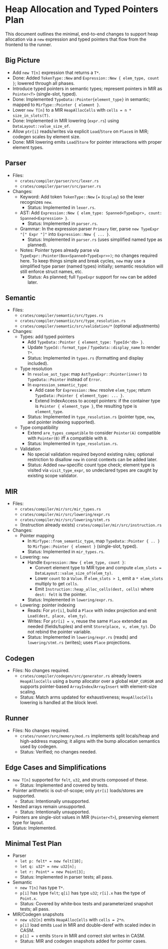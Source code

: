 # Heap Allocation and Typed Pointers Plan

This document outlines the minimal, end-to-end changes to support heap
allocation via a `new` expression and typed pointers that flow from the frontend
to the runner.

## Big Picture

- Add `new T[n]` expression that returns a `T*`.
- Done: Added `TokenType::New` and `Expression::New { elem_type, count }`;
  lowered through all phases.
- Introduce typed pointers in semantic types; represent pointers in MIR as
  `Pointer<T>` (single-slot, typed).
- Done: Implemented `TypeData::Pointer{element_type}` in semantic; mapped to
  `MirType::Pointer { element }`.
- Lower `new T[n]` to a MIR `HeapAllocCells` with
  `cells = n * size_in_slots(T)`.
- Done: Implemented in MIR lowering (`expr.rs`) using
  `DataLayout::value_size_of`.
- Allow `ptr[i]` reads/writes via explicit `Load`/`Store` on `Place`s in MIR;
  codegen scales by element size.
- Done: MIR lowering emits `Load`/`Store` for pointer interactions with proper
  element types.

## Parser

- Files:
  - `crates/compiler/parser/src/lexer.rs`
  - `crates/compiler/parser/src/parser.rs`
- Changes:
  - Keyword: Add token `TokenType::New` (+ `Display`) so the lexer recognizes
    `new`.
    - Status: Implemented in `lexer.rs`.
  - AST: Add
    `Expression::New { elem_type: Spanned<TypeExpr>, count: Spanned<Expression> }`.
    - Status: Implemented in `parser.rs`.
  - Grammar: In the expression parser `Primary` tier, parse
    `new TypeExpr "[" Expr "]"` into `Expression::New { ... }`.
    - Status: Implemented in `parser.rs` (uses simplified named type as
      planned).
  - Notes: Pointer types already parse via
    `TypeExpr::Pointer(Box<Spanned<TypeExpr>>)`; no changes required here. To
    keep things simple and break cycles, `new` may use a simplified type parser
    (named types) initially; semantic resolution will still enforce struct
    names, etc.
    - Status: As planned; full `TypeExpr` support for `new` can be added later.

## Semantic

- Files:
  - `crates/compiler/semantic/src/types.rs`
  - `crates/compiler/semantic/src/type_resolution.rs`
  - `crates/compiler/semantic/src/validation/*` (optional adjustments)
- Changes:
  - Types: add typed pointers
    - Add `TypeData::Pointer { element_type: TypeId<'db> }`.
    - Update `TypeId::format_type` / `TypeData::display_name` to render `T*`.
    - Status: Implemented in `types.rs` (formatting and display included).
  - Type resolution
    - In `resolve_ast_type`: map `AstTypeExpr::Pointer(inner)` to
      `TypeData::Pointer` instead of `Error`.
    - In `expression_semantic_type`:
      - Add case for `Expression::New`: resolve `elem_type`; return
        `TypeData::Pointer { element_type: ... }`.
      - Extend IndexAccess to accept pointers: if the container type is
        `Pointer { element_type }`, the resulting type is `element_type`.
    - Status: Implemented in `type_resolution.rs` (pointer type, `new`, and
      pointer indexing supported).
  - Type compatibility
    - Extend `are_types_compatible` to consider `Pointer(A)` compatible with
      `Pointer(B)` iff `A` compatible with `B`.
    - Status: Implemented in `type_resolution.rs`.
  - Validation
    - No special validation required beyond existing rules; optional restriction
      to disallow `new` in const contexts can be added later.
    - Status: Added `new`-specific count type check; element type is visited via
      `visit_type_expr`, so undeclared types are caught by existing scope
      validator.

## MIR

- Files:
  - `crates/compiler/mir/src/mir_types.rs`
  - `crates/compiler/mir/src/lowering/expr.rs`
  - `crates/compiler/mir/src/lowering/stmt.rs`
  - (Instruction already exists) `crates/compiler/mir/src/instruction.rs`
- Changes:
  - Pointer mapping
    - In `MirType::from_semantic_type`, map `TypeData::Pointer { .. }` to
      `MirType::Pointer { element }` (single-slot, typed).
    - Status: Implemented in `mir_types.rs`.
  - Lowering: `new`
    - Handle `Expression::New { elem_type, count }`:
      - Convert element type to MIR type and compute
        `elem_slots = DataLayout::value_size_of(elem_ty)`.
      - Lower `count` to a `Value`. If `elem_slots > 1`, emit a `* elem_slots`
        multiply to get `cells`.
      - Emit `Instruction::heap_alloc_cells(dest, cells)` where `dest: felt` is
        the pointer.
    - Status: Implemented in `lowering/expr.rs`.
  - Lowering: pointer indexing
    - Reads: For `ptr[i]`, build a `Place` with index projection and emit
      `Load(dest, place, elem_ty)`.
    - Writes: For `ptr[i] = v`, reuse the same `Place` extended as needed
      (fields/tuples) and emit `Store(place, v, elem_ty)`. Do not rebind the
      pointer variable.
    - Status: Implemented in `lowering/expr.rs` (reads) and `lowering/stmt.rs`
      (writes); uses `Place` projections.

## Codegen

- Files: No changes required.
  - `crates/compiler/codegen/src/generator.rs` already lowers `HeapAllocCells`
    using a bump allocator over a global `HEAP_CURSOR` and supports
    pointer-based `ArrayIndex`/`ArrayInsert` with element-size scaling.
  - Status: Match arms updated for exhaustiveness; `HeapAllocCells` lowering is
    handled at the block level.

## Runner

- Files: No changes required.
  - `crates/runner/src/memory/mod.rs` implements split locals/heap and
    high-address mapping; it aligns with the bump allocation semantics used by
    codegen.
  - Status: Verified; no changes needed.

## Edge Cases and Simplifications

- `new T[n]` supported for `felt`, `u32`, and structs composed of these.
  - Status: Implemented and covered by tests.
- Pointer arithmetic is out-of-scope; only `ptr[i]` loads/stores are supported.
  - Status: Intentionally unsupported.
- Nested arrays remain unsupported.
  - Status: Intentionally unsupported.
- Pointers are single-slot values in MIR (`Pointer<T>`), preserving element type
  for layout.
- Status: Implemented.

## Minimal Test Plan

- Parser
  - `let p: felt* = new felt[10];`
  - `let q: u32* = new u32[n];`
  - `let r: Point* = new Point[3];`
  - Status: Implemented in parser tests; all pass.
- Semantic
  - `new T[n]` has type `T*`.
  - `p[i]` has type `felt`; `q[i]` has type `u32`; `r[i].x` has the type of
    `Point.x`.
  - Status: Covered by white‑box tests and parameterized snapshot tests; all
    pass.
- MIR/Codegen snapshots
  - `new u32[n]` emits `HeapAllocCells` with `cells = 2*n`.
  - `p[i]` load emits `Load` in MIR and double-deref with scaled index in CASM.
  - `p[i] = v` emits `Store` in MIR and correct slot writes in CASM.
  - Status: MIR and codegen snapshots added for pointer cases.
